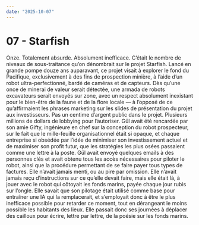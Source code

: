 ```yaml
---
date: "2025-10-07"
---
```

# 07 - Starfish

Onze. Totalement absurde. Absolument inefficace. C’était le nombre de niveaux de
sous-traitance qu’on dénombrait sur le projet Starfish. Lancé en grande pompe douze ans
auparavant, ce projet visait à explorer le fond du Pacifique, exclusivement à des fins
de prospection minière, à l’aide d’un robot ultra-perfectionné, bardé de caméras et de
capteurs. Dès qu’une once de minerai de valeur serait détectée, une armada de robots
excavateurs serait envoyés sur zone, avec un respect absolument inexistant pour le
bien-être de la faune et de la flore locale — à l’opposé de ce qu’affirmaient les
phrases marketing sur les slides de présentation du projet aux investisseurs. Pas un
centime d’argent public dans le projet. Plusieurs millions de dollars de lobbying pour
l’autoriser. Gül avait été rencardée par son amie Gifty, ingénieure en chef sur la
conception du robot prospecteur, sur le fait que le mille-feuille organisationnel était
si opaque, et chaque entreprise si obsédée par l’idée de minimiser son investissement
actuel et de maximiser son profit futur, que les stratégies les plus osées passaient
comme une lettre à la poste. Gül avait envoyé quelques emails à des personnes clés et
avait obtenu tous les accès nécessaires pour piloter le robot, ainsi que la procédure
permettant de se faire payer tous types de factures. Elle n’avait jamais menti, ou au
pire par omission. Elle n’avait jamais reçu d’instructions sur ce qu’elle devait faire,
mais elle était là, à jouer avec le robot qui côtoyait les fonds marins, payée chaque
jour rubis sur l’ongle. Elle savait que son pilotage était utilisé comme base pour
entraîner une IA qui la remplacerait, et s’employait donc à être le plus inefficace
possible pour retarder ce moment, tout en dérangeant le moins possible les habitants des
lieux. Elle passait donc ses journées à déplacer des cailloux pour écrire, lettre par
lettre, de la poésie sur les fonds marins.
